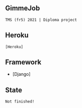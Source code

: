 ## GimmeJob
```
TMS (fr5) 2021 | Diploma project
```

## Heroku
```
[Heroku]
```

## Framework 
- [Django]

## State
```
Not finished!
```

[Heroku]:https://gimmejob.herokuapp.com/
